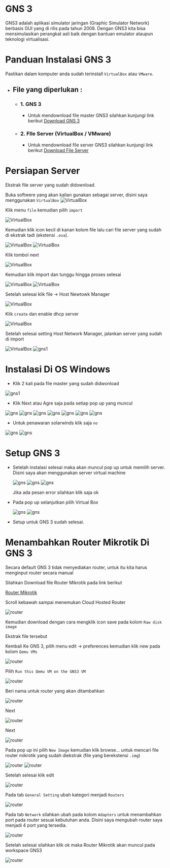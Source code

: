 # GNS 3
GNS3 adalah aplikasi simulator jaringan (Graphic Simulator Network) berbasis GUI yang di rilis pada tahun 2008. Dengan GNS3 kita bisa mensimulasikan perangkat asli baik dengan bantuan emulator ataupun teknologi virtualisasi.

# Panduan Instalasi GNS 3
Pastikan dalam komputer anda sudah terinstall `VirtualBox` atau `VMware`.
* ## File yang diperlukan :
  * ### 1. GNS 3
    - Untuk mendownload file master GNS3 silahkan kunjungi link berikut [Download GNS 3](https://www.gns3.com/software/download)
  - ### 2. FIle Server (VirtualBox / VMware)
    - Untuk mendownload file server GNS3 silahkan kunjungi link berikut [Download File Server](https://www.gns3.com/software/download-vm)

# Persiapan Server
Ekstrak file server yang sudah didownload.

Buka softwere yang akan kalian gunakan sebagai server, disini saya menggunakan `VirtualBox` 
![VirtualBox](img/vb1.png)

Klik menu `file` kemudian pilih `import`

![VirtualBox](img/vb2.png)

Kemudian klik icon kecil di kanan kolom file lalu cari file server yang sudah di ekstrak tadi (ekstensi `.ova`).

![VirtualBox](img/vb3.png)
![VirtualBox](img/vb4.png)

Klik tombol next

![VirtualBox](img/vb5.png)

Kemudian klik import dan tunggu hingga proses selesai

![VirtualBox](img/vb6.png)
![VirtualBox](img/vb7.png)

Setelah selesai klik file -> Host Newtowk Manager

![VirtualBox](img/vb9.png)

Klik `create` dan enable dhcp server

![VirtualBox](img/vb10.png)

Setelah selesai setting Host Network Manager, jalankan server yang sudah di import

![VirtualBox](img/vb8.png)
![gns1](img/gns2.jpeg)


# Instalasi Di OS Windows
  * Klik 2 kali pada file master yang sudah didwonload
  
  ![gns1](img/gns1.jpeg)
  * Klik Next atau Agre saja pada setiap pop up yang muncul
  
  ![gns](img/gns3.jpeg)
  ![gns](img/gns4.jpeg)
  ![gns](img/gns5.jpeg)
  ![gns](img/gns6.jpeg)
  ![gns](img/gns6.jpeg)
  ![gns](img/gns7.jpeg)
  ![gns](img/gns8.jpeg)
  * Untuk penawaran solarwinds klik saja `no`
  
  ![gns](img/gns11.jpeg)
  ![gns](img/gns12.jpeg)

# Setup GNS 3
* Setelah instalasi selesai maka akan muncul pop up untuk memilih server. Disini saya akan menggunakan server virtual machine
  
  ![gns](img/setup1.jpeg)
  ![gns](img/setup2.jpeg)
  ![gns](img/setup3.jpeg)

    Jika ada pesan error silahkan klik saja ok

* Pada pop up selanjutkan pilih Virtual Box
  
  ![gns](img/setup4.jpeg)
  ![gns](img/setup5.jpeg)

* Setup untuk GNS 3 sudah selesai.
  
# Menambahkan Router Mikrotik Di GNS 3
Secara default GNS 3 tidak menyediakan router, untuk itu kita harus menginput router secara manual

Silahkan Download file Router Mikrotik pada link berikut 

[Router Mikrotik](https://mikrotik.com/download)

Scroll kebawah sampai menemukan Cloud Hosted Router

![router](img/router1.png)

Kemudian download dengan cara mengklik icon save pada kolom `Raw disk image`

Ekstrak file tersebut

Kembali Ke GNS 3, pilih menu edit -> preferences kemudian klik new pada kolom `Qemu VMs`

![router](img/router2.jpeg)

Pilih `Run this Qemu VM on the GNS3 VM`

![router](img/router3.jpeg)

Beri nama untuk router yang akan ditambahkan

![router](img/router4.jpeg)

Next

![router](img/router5.jpeg)

Next

![router](img/router6.jpeg)

Pada pop up ini pilih `New Image` kemudian klik browse... untuk mencari file router mikrotik yang sudah diekstrak (file yang berekstensi `.img`)

![router](img/router7.jpeg)
![router](img/router8.jpeg)

Setelah selesai klik edit

![router](img/router9.jpeg)

Pada tab `General Setting` ubah kategori menjadi `Routers`

![router](img/router10.jpeg)

Pada tab `Network` silahkan ubah pada kolom `Adapters` untuk menambahkan port pada router sesuai kebutuhan anda. Disini saya mengubah router saya menjadi 4 port yang tersedia.

![router](img/router11.jpeg)

Setelah selesai silahkan klik ok maka Router Mikrotik akan muncul pada workspace GNS3

![router](img/router12.jpeg)

  
    